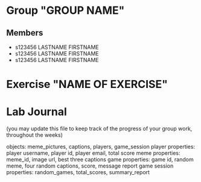 # Group "GROUP NAME"

## Members
- s123456 LASTNAME FIRSTNAME
- s123456 LASTNAME FIRSTNAME
- s123456 LASTNAME FIRSTNAME

# Exercise "NAME OF EXERCISE"

# Lab Journal

(you may update this file to keep track of the progress of your group work, throughout the weeks)


objects: meme_pictures, captions, players, game_session
player properties: player username, player id, player email, total score
meme properties: meme_id, image url, best three captions
game properties: game id, random meme, four random captions, score, message report
game session properties: random_games, total_scores, summary_report

